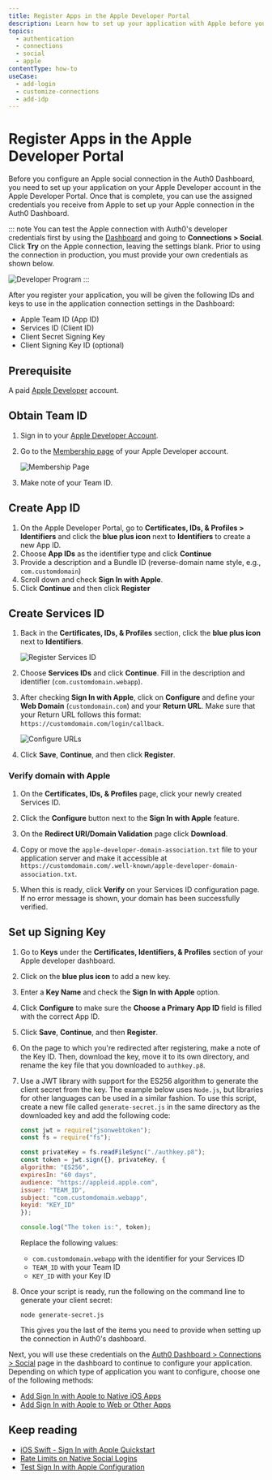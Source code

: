 ```yaml
---
title: Register Apps in the Apple Developer Portal
description: Learn how to set up your application with Apple before you set up your Apple connection in the Auth0 Dashboard.
topics:
  - authentication
  - connections
  - social
  - apple
contentType: how-to
useCase:
  - add-login
  - customize-connections
  - add-idp
---
```

# Register Apps in the Apple Developer Portal

Before you configure an Apple social connection in the Auth0 Dashboard, you need to set up your application on your Apple Developer account in the Apple Developer Portal. Once that is complete, you can use the assigned credentials you receive from Apple to set up your Apple connection in the Auth0 Dashboard. 

::: note
You can test the Apple connection with Auth0's developer credentials first by using the [Dashboard](${manage_url}) and going to **Connections > Social**. Click **Try** on the Apple connection, leaving the settings blank. Prior to using the connection in production, you must provide your own credentials as shown below.

![Developer Program](/media/articles/connections/social/apple/apple-developerprogram.jpg)
:::

After you register your application, you will be given the following IDs and keys to use in the application connection settings in the Dashboard:

* Apple Team ID (App ID)
* Services ID (Client ID)
* Client Secret Signing Key
* Client Signing Key ID (optional)

## Prerequisite

A paid [Apple Developer](https://developer.apple.com/programs/) account. 

## Obtain Team ID

1. Sign in to your [Apple Developer Account](https://developer.apple.com/account/#/overview/).

2. Go to the [Membership page](https://developer.apple.com/account/#/membership/) of your Apple Developer account.

    ![Membership Page](/media/articles/connections/social/apple/apple-membership.jpg)

3. Make note of your Team ID.

## Create App ID

1. On the Apple Developer Portal, go to **Certificates, IDs, & Profiles > Identifiers** and click the **blue plus icon** next to **Identifiers** to create a new App ID.
2. Choose **App IDs** as the identifier type and click **Continue**
3. Provide a description and a Bundle ID (reverse-domain name style, e.g., `com.customdomain`)
4. Scroll down and check **Sign In with Apple**. 
5. Click **Continue** and then click **Register**

## Create Services ID

1. Back in the **Certificates, IDs, & Profiles** section, click the **blue plus icon** next to **Identifiers**.

    ![Register Services ID](/media/articles/connections/social/apple/apple-registerservicesid.jpg)

2. Choose **Services IDs** and click **Continue**. Fill in the description and identifier (`com.customdomain.webapp`).
3. After checking **Sign In with Apple**, click on **Configure** and define your **Web Domain** (`customdomain.com`) and your **Return URL**. Make sure that your Return URL follows this format: `https://customdomain.com/login/callback`.

    ![Configure URLs](/media/articles/connections/social/apple/apple-configureurls.jpg)

4. Click **Save**, **Continue**, and then click **Register**.

### Verify domain with Apple

1. On the **Certificates, IDs, & Profiles** page, click your newly created Services ID.
2. Click the **Configure** button next to the **Sign In with Apple** feature.

3. On the **Redirect URI/Domain Validation** page click **Download**.
4. Copy or move the `apple-developer-domain-association.txt` file to your application server and make it accessible at `https://customdomain.com/.well-known/apple-developer-domain-association.txt`.
1. When this is ready, click **Verify** on your Services ID configuration page. If no error message is shown, your domain has been successfully verified.

## Set up Signing Key

1. Go to **Keys** under the **Certificates, Identifiers, & Profiles** section of your Apple developer dashboard.
2. Click on the **blue plus icon** to add a new key.
3. Enter a **Key Name** and check the **Sign In with Apple** option.
4. Click **Configure** to make sure the **Choose a Primary App ID** field is filled with the correct App ID.
5. Click **Save**, **Continue**, and then **Register**.
6. On the page to which you're redirected after registering, make a note of the Key ID. Then, download the key, move it to its own directory, and rename the key file that you downloaded to `authkey.p8`. 
7. Use a JWT library with support for the ES256 algorithm to generate the client secret from the key. The example below uses `Node.js`, but libraries for other languages can be used in a similar fashion. To use this script, create a new file called `generate-secret.js` in the same directory as the downloaded key and add the following code:

    ```js
    const jwt = require("jsonwebtoken");
    const fs = require("fs");

    const privateKey = fs.readFileSync("./authkey.p8");
    const token = jwt.sign({}, privateKey, {
    algorithm: "ES256",
    expiresIn: "60 days",
    audience: "https://appleid.apple.com",
    issuer: "TEAM_ID",
    subject: "com.customdomain.webapp",
    keyid: "KEY_ID"
    });

    console.log("The token is:", token);
    ```

    Replace the following values:

    * `com.customdomain.webapp` with the identifier for your Services ID
    * `TEAM_ID` with your Team ID
    * `KEY_ID` with your Key ID

8. Once your script is ready, run the following on the command line to generate your client secret:

    `node generate-secret.js`

    This gives you the last of the items you need to provide when setting up the connection in Auth0's dashboard.

Next, you will use these credentials on the [Auth0 Dashboard > Connections > Social](${manage_url}/#/connections/social) page in the dashboard to continue to configure your application. Depending on which type of application you want to configure, choose one of the following methods:

* [Add Sign In with Apple to Native iOS Apps](/connections/apple-siwa/add-siwa-to-native-app)
* [Add Sign In with Apple to Web or Other Apps](/connections/apple-siwa/add-siwa-to-web-app)

## Keep reading

* [iOS Swift - Sign In with Apple Quickstart](/quickstart/native/ios-swift-siwa)
* [Rate Limits on Native Social Logins](/policies/rate-limits#limits-on-native-social-logins)
* [Test Sign In with Apple Configuration](/connections/apple-siwa/test-siwa-connection)
